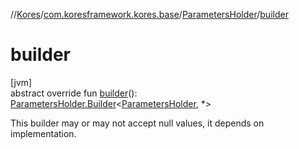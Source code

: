 //[Kores](../../../index.md)/[com.koresframework.kores.base](../index.md)/[ParametersHolder](index.md)/[builder](builder.md)

# builder

[jvm]\
abstract override fun [builder](builder.md)(): [ParametersHolder.Builder](-builder/index.md)<[ParametersHolder](index.md), *>

This builder may or may not accept null values, it depends on implementation.
